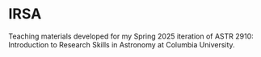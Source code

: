 # IRSA
Teaching materials developed for my Spring 2025 iteration of ASTR 2910: Introduction to Research Skills in Astronomy at Columbia University.
